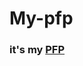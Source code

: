 # My-pfp
### it's my [PFP](https://raw.githubusercontent.com/KnarliX/My-pfp/refs/heads/main/pfp.png)
